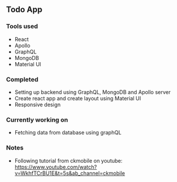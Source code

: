 ## Todo App 
### Tools used
- React
- Apollo
- GraphQL
- MongoDB
- Material UI
### Completed
- Setting up backend using GraphQL, MongoDB and Apollo server
- Create react app and create layout using Material UI
- Responsive design 
### Currently working on
- Fetching data from database using graphQL 
### Notes
- Following tutorial from ckmobile on youtube: https://www.youtube.com/watch?v=WkhfTCrBU1E&t=5s&ab_channel=ckmobile